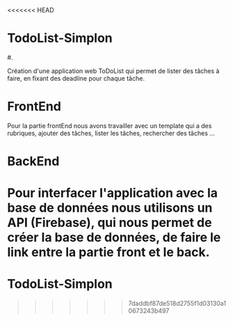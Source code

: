 <<<<<<< HEAD
# TodoList-Simplon 
#.

Création d'une application web ToDoList qui permet de lister des tâches à faire, en fixant des deadline pour chaque tâche.

# FrontEnd
Pour la partie frontEnd nous avons travailler avec un template qui a des rubriques, ajouter des tâches, lister les tâches, rechercher des tâches ...

# BackEnd
Pour interfacer l'application avec la base de données nous utilisons un API (Firebase), qui nous permet de créer la base de données, de faire le link entre la partie front et le back.
=======
# TodoList-Simplon 
>>>>>>> 7daddbf87de518d2755f1d03130a10673243b497
